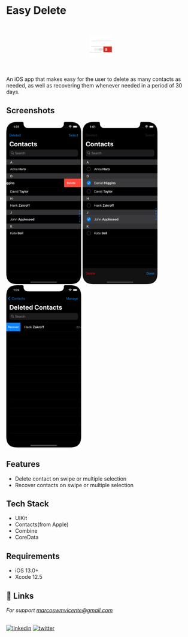 # Easy Delete

<br />
<p align="center">
<img src= "https://github.com/marcoswmv/easyDelete/blob/master/Media/IconappIcon.png" width="60" >  
</p>
<br />

An iOS app that makes easy for the user to delete as many contacts as needed, as well as recovering them whenever needed in a period of 30 days.

## Screenshots

<p align="row">
<img src= "https://github.com/marcoswmv/easyDelete/blob/master/Media/Delete%20by%20swipe.png" width="200" >
<img src= "https://github.com/marcoswmv/easyDelete/blob/master/Media/Delete%20by%20selection.png" width="200" >
<img src= "https://github.com/marcoswmv/easyDelete/blob/master/Media/recover%20by%20swipe.png" width="200" >
</p>

## Features

- Delete contact on swipe or multiple selection
- Recover contacts on swipe or multiple selection

## Tech Stack

- UIKit
- Contacts(from Apple)
- Combine
- CoreData

## Requirements

- iOS 13.0+
- Xcode 12.5

## 🔗 Links

<address>
For support <a href="mailto:marcoswmvicente@gmail.com">marcoswmvicente@gmail.com</a><br>
</address>

<br />

[![linkedin](https://img.shields.io/badge/linkedin-0A66C2?style=for-the-badge&logo=linkedin&logoColor=white)](https://www.linkedin.com/in/marcoswmvicente/)
[![twitter](https://img.shields.io/badge/twitter-1DA1F2?style=for-the-badge&logo=twitter&logoColor=white)](https://twitter.com/__marcosvicente)
